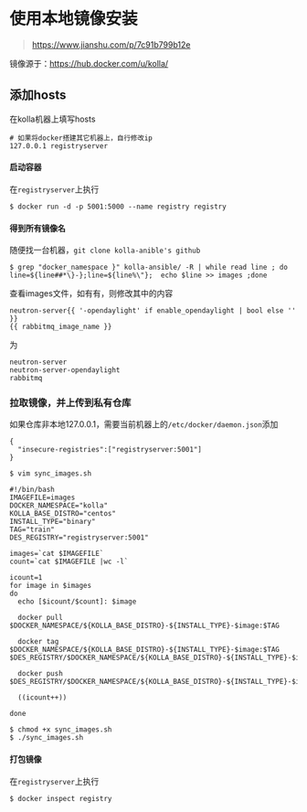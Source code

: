 # 使用本地镜像安装

> https://www.jianshu.com/p/7c91b799b12e

镜像源于：https://hub.docker.com/u/kolla/

## 添加hosts

在kolla机器上填写hosts

```
# 如果将docker搭建其它机器上，自行修改ip
127.0.0.1 registryserver
```

#### 启动容器

在`registryserver`上执行

```
$ docker run -d -p 5001:5000 --name registry registry
```

#### 得到所有镜像名

随便找一台机器，`git clone kolla-anible's github`

```
$ grep "docker_namespace }" kolla-ansible/ -R | while read line ; do line=${line##*\}-};line=${line%\"};  echo $line >> images ;done
```

查看images文件，如有有，则修改其中的内容

```
neutron-server{{ '-opendaylight' if enable_opendaylight | bool else '' }}
{{ rabbitmq_image_name }}
```

为

```
neutron-server
neutron-server-opendaylight
rabbitmq
```


### 拉取镜像，并上传到私有仓库

如果仓库非本地127.0.0.1，需要当前机器上的`/etc/docker/daemon.json`添加

```
{
  "insecure-registries":["registryserver:5001"]
}
```

```
$ vim sync_images.sh
```

```
#!/bin/bash
IMAGEFILE=images
DOCKER_NAMESPACE="kolla"
KOLLA_BASE_DISTRO="centos"
INSTALL_TYPE="binary"
TAG="train"
DES_REGISTRY="registryserver:5001"

images=`cat $IMAGEFILE`
count=`cat $IMAGEFILE |wc -l`

icount=1
for image in $images
do
  echo [$icount/$count]: $image
  
  docker pull $DOCKER_NAMESPACE/${KOLLA_BASE_DISTRO}-${INSTALL_TYPE}-$image:$TAG
  
  docker tag $DOCKER_NAMESPACE/${KOLLA_BASE_DISTRO}-${INSTALL_TYPE}-$image:$TAG $DES_REGISTRY/$DOCKER_NAMESPACE/${KOLLA_BASE_DISTRO}-${INSTALL_TYPE}-$image:$TAG

  docker push $DES_REGISTRY/$DOCKER_NAMESPACE/${KOLLA_BASE_DISTRO}-${INSTALL_TYPE}-$image:$TAG
  
  ((icount++))

done
```

```
$ chmod +x sync_images.sh
$ ./sync_images.sh
```

#### 打包镜像

在`registryserver`上执行

```
$ docker inspect registry
```